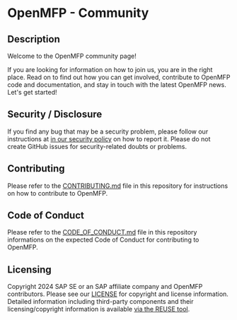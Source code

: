 # OpenMFP - Community

## Description

Welcome to the OpenMFP community page!

If you are looking for information on how to join us, you are in the right place. Read on to find out how you can get involved, contribute to OpenMFP code and documentation, and stay in touch with the latest OpenMFP news. Let's get started!

## Security / Disclosure
If you find any bug that may be a security problem, please follow our instructions at [in our security policy](https://github.com/openmfp/extension-manager-operator/security/policy) on how to report it. Please do not create GitHub issues for security-related doubts or problems.

## Contributing

Please refer to the [CONTRIBUTING.md](CONTRIBUTING.md) file in this repository for instructions on how to contribute to OpenMFP.

## Code of Conduct

Please refer to the [CODE_OF_CONDUCT.md](CODE_OF_CONDUCT.md) file in this repository informations on the expected Code of Conduct for contributing to OpenMFP.

## Licensing

Copyright 2024 SAP SE or an SAP affiliate company and OpenMFP contributors. Please see our [LICENSE](LICENSE) for copyright and license information. Detailed information including third-party components and their licensing/copyright information is available [via the REUSE tool](https://api.reuse.software/info/github.com/OpenMFP/account-operator).

